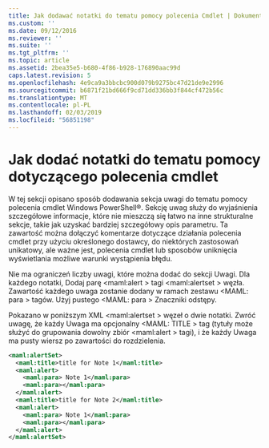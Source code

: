 ```yaml
---
title: Jak dodawać notatki do tematu pomocy polecenia Cmdlet | Dokumentacja firmy Microsoft
ms.custom: ''
ms.date: 09/12/2016
ms.reviewer: ''
ms.suite: ''
ms.tgt_pltfrm: ''
ms.topic: article
ms.assetid: 2bea35e5-b680-4f86-b928-176890aac99d
caps.latest.revision: 5
ms.openlocfilehash: 4e9ca9a3bbcbc900d079b9275bc47d21de9e2996
ms.sourcegitcommit: b6871f21bd666f9cd71dd336bb3f844cf472b56c
ms.translationtype: MT
ms.contentlocale: pl-PL
ms.lasthandoff: 02/03/2019
ms.locfileid: "56851198"
---
```

# <a name="how-to-add-notes-to-a-cmdlet-help-topic"></a>Jak dodać notatki do tematu pomocy dotyczącego polecenia cmdlet

W tej sekcji opisano sposób dodawania sekcja uwagi do tematu pomocy polecenia cmdlet Windows PowerShell®. Sekcję uwag służy do wyjaśnienia szczegółowe informacje, które nie mieszczą się łatwo na inne strukturalne sekcje, takie jak uzyskać bardziej szczegółowy opis parametru. Ta zawartość można dołączyć komentarze dotyczące działania polecenia cmdlet przy użyciu określonego dostawcy, do niektórych zastosowań unikatowy, ale ważne jest, polecenia cmdlet lub sposobów uniknięcia wyświetlania możliwe warunki wystąpienia błędu.

Nie ma ograniczeń liczby uwagi, które można dodać do sekcji Uwagi. Dla każdego notatki, Dodaj parę \<maml:alert > tagi \<maml:alertset > węzła. Zawartość każdego uwaga zostanie dodany w ramach zestawu \<MAML: para > tagów. Użyj pustego \<MAML: para > Znaczniki odstępy.

Pokazano w poniższym XML \<maml:alertset > węzeł o dwie notatki. Zwróć uwagę, że każdy Uwaga ma opcjonalny \<MAML: TITLE > tag (tytuły może służyć do grupowania dowolny zbiór \<maml:alert > tagi), i że każdy Uwaga ma pusty wiersz po zawartości do rozdzielenia.

```xml
<maml:alertSet>
  <maml:title>title for Note 1</maml:title>
  <maml:alert>
    <maml:para> Note 1</maml:para>
    <maml:para></maml:para>
  </maml:alert>
  <maml:title>title for Note 2</maml:title>
  <maml:alert>
    <maml:para> Note 1</maml:para>
    <maml:para></maml:para>
  </maml:alert>
</maml:alertSet>
```



